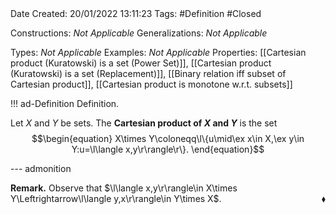 <br />
<br />

Date Created: 20/01/2022 13:11:23
Tags: #Definition #Closed

Constructions: _Not Applicable_
Generalizations: _Not Applicable_

Types: _Not Applicable_
Examples: _Not Applicable_ 
Properties: [[Cartesian product (Kuratowski) is a set (Power Set)]], [[Cartesian product (Kuratowski) is a set (Replacement)]], [[Binary relation iff subset of Cartesian product]], [[Cartesian product is monotone w.r.t. subsets]]

!!! ad-Definition Definition.

Let $X$ and $Y$ be sets. The **Cartesian product of $X$ and $Y$** is the set
$$\begin{equation}
    X\times Y\coloneqq\l\{u\mid\ex x\in X,\ex y\in Y:u=\l\langle x,y\r\rangle\r\}.
\end{equation}$$

--- admonition

**Remark.** Observe that $\l\langle x,y\r\rangle\in X\times Y\Leftrightarrow\l\langle y,x\r\rangle\in Y\times X$.<span style="float:right;">$\blacklozenge$</span>
